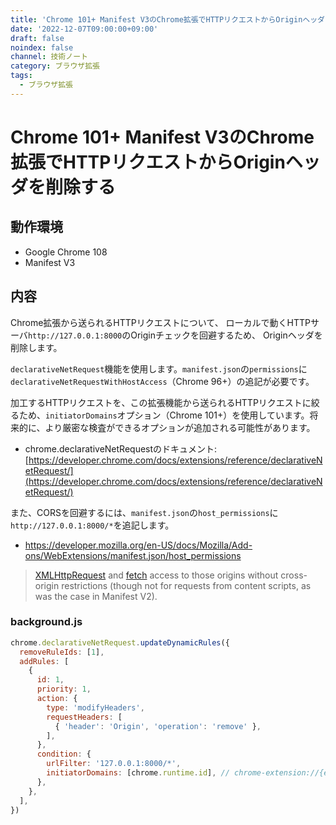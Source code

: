 ```yaml
---
title: 'Chrome 101+ Manifest V3のChrome拡張でHTTPリクエストからOriginヘッダを削除する'
date: '2022-12-07T09:00:00+09:00'
draft: false
noindex: false
channel: 技術ノート
category: ブラウザ拡張
tags:
  - ブラウザ拡張
---
```

# Chrome 101+ Manifest V3のChrome拡張でHTTPリクエストからOriginヘッダを削除する

## 動作環境

- Google Chrome 108
- Manifest V3

## 内容

Chrome拡張から送られるHTTPリクエストについて、
ローカルで動くHTTPサーバ`http://127.0.0.1:8000`のOriginチェックを回避するため、
Originヘッダを削除します。

`declarativeNetRequest`機能を使用します。`manifest.json`の`permissions`に`declarativeNetRequestWithHostAccess`（Chrome 96+）の追記が必要です。

加工するHTTPリクエストを、この拡張機能から送られるHTTPリクエストに絞るため、`initiatorDomains`オプション（Chrome 101+）を使用しています。将来的に、より厳密な検査ができるオプションが追加される可能性があります。

- chrome.declarativeNetRequestのドキュメント: [https://developer.chrome.com/docs/extensions/reference/declarativeNetRequest/](https://developer.chrome.com/docs/extensions/reference/declarativeNetRequest/)

また、CORSを回避するには、`manifest.json`の`host_permissions`に`http://127.0.0.1:8000/*`を追記します。

- <https://developer.mozilla.org/en-US/docs/Mozilla/Add-ons/WebExtensions/manifest.json/host_permissions>

> [XMLHttpRequest](https://developer.mozilla.org/en-US/docs/Web/API/XMLHttpRequest) and [fetch](https://developer.mozilla.org/en-US/docs/Web/API/Fetch_API) access to those origins without cross-origin restrictions (though not for requests from content scripts, as was the case in Manifest V2).

### background.js

```js
chrome.declarativeNetRequest.updateDynamicRules({
  removeRuleIds: [1],
  addRules: [
    {
      id: 1,
      priority: 1,
      action: {
        type: 'modifyHeaders',
        requestHeaders: [
          { 'header': 'Origin', 'operation': 'remove' },
        ],
      },
      condition: {
        urlFilter: '127.0.0.1:8000/*',
        initiatorDomains: [chrome.runtime.id], // chrome-extension://{extension_id}
      },
    },
  ],
})
```
